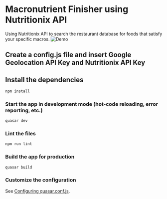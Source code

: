 # Macronutrient Finisher using Nutritionix API

Using Nutritionix API to search the restaurant database for foods that satisfy your specific macros.
![Demo](https://j.gifs.com/oVpAON.gif)

## Create a config.js file and insert Google Geolocation API Key and Nutritionix API Key

## Install the dependencies
```bash
npm install
```

### Start the app in development mode (hot-code reloading, error reporting, etc.)
```bash
quasar dev
```

### Lint the files
```bash
npm run lint
```

### Build the app for production
```bash
quasar build
```

### Customize the configuration
See [Configuring quasar.conf.js](https://quasar.dev/quasar-cli/quasar-conf-js).
